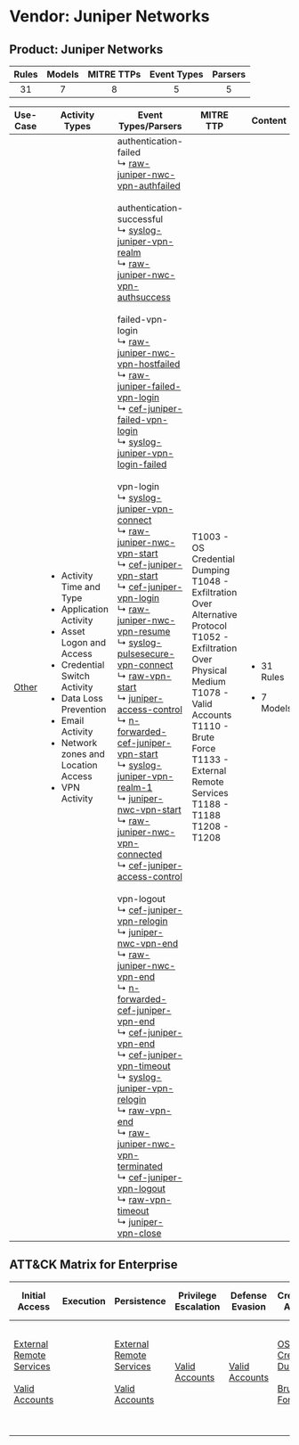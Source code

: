 Vendor: Juniper Networks
========================
Product: Juniper Networks
-------------------------
| Rules | Models | MITRE TTPs | Event Types | Parsers |
|:-----:|:------:|:----------:|:-----------:|:-------:|
|  31   |   7    |     8      |      5      |    5    |

|               Use-Case                | Activity Types                                                                                                                                                                                                                                              | Event Types/Parsers                                                                                                                                                                                                                                                                                                                                                                                                                                                                                                                                                                                                                                                                                                                                                                                                                                                                                                                                                                                                                                                                                                                                                                                                                                                                                                                                                                                                                                                                                                                                                                                                                                                                                                                                                                                                                                                                                                                                                                                                                                                                                                                                                                                                                                                                                                                                                                                                                                                                                                                                                                                                                                                                                                                                                                                                                                                                                                                                                                                                                                | MITRE TTP                                                                                                                                                                                                                                               | Content                                              |
|:-------------------------------------:| ----------------------------------------------------------------------------------------------------------------------------------------------------------------------------------------------------------------------------------------------------------- | -------------------------------------------------------------------------------------------------------------------------------------------------------------------------------------------------------------------------------------------------------------------------------------------------------------------------------------------------------------------------------------------------------------------------------------------------------------------------------------------------------------------------------------------------------------------------------------------------------------------------------------------------------------------------------------------------------------------------------------------------------------------------------------------------------------------------------------------------------------------------------------------------------------------------------------------------------------------------------------------------------------------------------------------------------------------------------------------------------------------------------------------------------------------------------------------------------------------------------------------------------------------------------------------------------------------------------------------------------------------------------------------------------------------------------------------------------------------------------------------------------------------------------------------------------------------------------------------------------------------------------------------------------------------------------------------------------------------------------------------------------------------------------------------------------------------------------------------------------------------------------------------------------------------------------------------------------------------------------------------------------------------------------------------------------------------------------------------------------------------------------------------------------------------------------------------------------------------------------------------------------------------------------------------------------------------------------------------------------------------------------------------------------------------------------------------------------------------------------------------------------------------------------------------------------------------------------------------------------------------------------------------------------------------------------------------------------------------------------------------------------------------------------------------------------------------------------------------------------------------------------------------------------------------------------------------------------------------------------------------------------------------------------------------------- | ------------------------------------------------------------------------------------------------------------------------------------------------------------------------------------------------------------------------------------------------------- | ---------------------------------------------------- |
| [Other](../UseCases/usecase_other.md) | <ul><li>Activity Time  and Type</li><li>Application Activity</li><li>Asset Logon and Access</li><li>Credential Switch Activity</li><li>Data Loss Prevention</li><li>Email Activity</li><li>Network zones and Location Access</li><li>VPN Activity</li></ul> |  authentication-failed<br> ↳ [raw-juniper-nwc-vpn-authfailed](../Parsers/parserContent_raw-juniper-nwc-vpn-authfailed.md)<br><br> authentication-successful<br> ↳ [syslog-juniper-vpn-realm](../Parsers/parserContent_syslog-juniper-vpn-realm.md)<br> ↳ [raw-juniper-nwc-vpn-authsuccess](../Parsers/parserContent_raw-juniper-nwc-vpn-authsuccess.md)<br><br> failed-vpn-login<br> ↳ [raw-juniper-nwc-vpn-hostfailed](../Parsers/parserContent_raw-juniper-nwc-vpn-hostfailed.md)<br> ↳ [raw-juniper-failed-vpn-login](../Parsers/parserContent_raw-juniper-failed-vpn-login.md)<br> ↳ [cef-juniper-failed-vpn-login](../Parsers/parserContent_cef-juniper-failed-vpn-login.md)<br> ↳ [syslog-juniper-vpn-login-failed](../Parsers/parserContent_syslog-juniper-vpn-login-failed.md)<br><br> vpn-login<br> ↳ [syslog-juniper-vpn-connect](../Parsers/parserContent_syslog-juniper-vpn-connect.md)<br> ↳ [raw-juniper-nwc-vpn-start](../Parsers/parserContent_raw-juniper-nwc-vpn-start.md)<br> ↳ [cef-juniper-vpn-start](../Parsers/parserContent_cef-juniper-vpn-start.md)<br> ↳ [cef-juniper-vpn-login](../Parsers/parserContent_cef-juniper-vpn-login.md)<br> ↳ [raw-juniper-nwc-vpn-resume](../Parsers/parserContent_raw-juniper-nwc-vpn-resume.md)<br> ↳ [syslog-pulsesecure-vpn-connect](../Parsers/parserContent_syslog-pulsesecure-vpn-connect.md)<br> ↳ [raw-vpn-start](../Parsers/parserContent_raw-vpn-start.md)<br> ↳ [juniper-access-control](../Parsers/parserContent_juniper-access-control.md)<br> ↳ [n-forwarded-cef-juniper-vpn-start](../Parsers/parserContent_n-forwarded-cef-juniper-vpn-start.md)<br> ↳ [syslog-juniper-vpn-realm-1](../Parsers/parserContent_syslog-juniper-vpn-realm-1.md)<br> ↳ [juniper-nwc-vpn-start](../Parsers/parserContent_juniper-nwc-vpn-start.md)<br> ↳ [raw-juniper-nwc-vpn-connected](../Parsers/parserContent_raw-juniper-nwc-vpn-connected.md)<br> ↳ [cef-juniper-access-control](../Parsers/parserContent_cef-juniper-access-control.md)<br><br> vpn-logout<br> ↳ [cef-juniper-vpn-relogin](../Parsers/parserContent_cef-juniper-vpn-relogin.md)<br> ↳ [juniper-nwc-vpn-end](../Parsers/parserContent_juniper-nwc-vpn-end.md)<br> ↳ [raw-juniper-nwc-vpn-end](../Parsers/parserContent_raw-juniper-nwc-vpn-end.md)<br> ↳ [n-forwarded-cef-juniper-vpn-end](../Parsers/parserContent_n-forwarded-cef-juniper-vpn-end.md)<br> ↳ [cef-juniper-vpn-end](../Parsers/parserContent_cef-juniper-vpn-end.md)<br> ↳ [cef-juniper-vpn-timeout](../Parsers/parserContent_cef-juniper-vpn-timeout.md)<br> ↳ [syslog-juniper-vpn-relogin](../Parsers/parserContent_syslog-juniper-vpn-relogin.md)<br> ↳ [raw-vpn-end](../Parsers/parserContent_raw-vpn-end.md)<br> ↳ [raw-juniper-nwc-vpn-terminated](../Parsers/parserContent_raw-juniper-nwc-vpn-terminated.md)<br> ↳ [cef-juniper-vpn-logout](../Parsers/parserContent_cef-juniper-vpn-logout.md)<br> ↳ [raw-vpn-timeout](../Parsers/parserContent_raw-vpn-timeout.md)<br> ↳ [juniper-vpn-close](../Parsers/parserContent_juniper-vpn-close.md)<br> | T1003 - OS Credential Dumping<br>T1048 - Exfiltration Over Alternative Protocol<br>T1052 - Exfiltration Over Physical Medium<br>T1078 - Valid Accounts<br>T1110 - Brute Force<br>T1133 - External Remote Services<br>T1188 - T1188<br>T1208 - T1208<br> | <ul><li>31 Rules</li></ul><ul><li>7 Models</li></ul> |

ATT&CK Matrix for Enterprise
----------------------------
| Initial Access                                                                                                                                   | Execution | Persistence                                                                                                                                      | Privilege Escalation                                                | Defense Evasion                                                     | Credential Access                                                                                                                          | Discovery | Lateral Movement | Collection | Command and Control | Exfiltration                                                                                                                                                                      | Impact |
| ------------------------------------------------------------------------------------------------------------------------------------------------ | --------- | ------------------------------------------------------------------------------------------------------------------------------------------------ | ------------------------------------------------------------------- | ------------------------------------------------------------------- | ------------------------------------------------------------------------------------------------------------------------------------------ | --------- | ---------------- | ---------- | ------------------- | --------------------------------------------------------------------------------------------------------------------------------------------------------------------------------- | ------ |
| [External Remote Services](https://attack.mitre.org/techniques/T1133)<br><br>[Valid Accounts](https://attack.mitre.org/techniques/T1078)<br><br> |           | [External Remote Services](https://attack.mitre.org/techniques/T1133)<br><br>[Valid Accounts](https://attack.mitre.org/techniques/T1078)<br><br> | [Valid Accounts](https://attack.mitre.org/techniques/T1078)<br><br> | [Valid Accounts](https://attack.mitre.org/techniques/T1078)<br><br> | [OS Credential Dumping](https://attack.mitre.org/techniques/T1003)<br><br>[Brute Force](https://attack.mitre.org/techniques/T1110)<br><br> |           |                  |            |                     | [Exfiltration Over Alternative Protocol](https://attack.mitre.org/techniques/T1048)<br><br>[Exfiltration Over Physical Medium](https://attack.mitre.org/techniques/T1052)<br><br> |        |